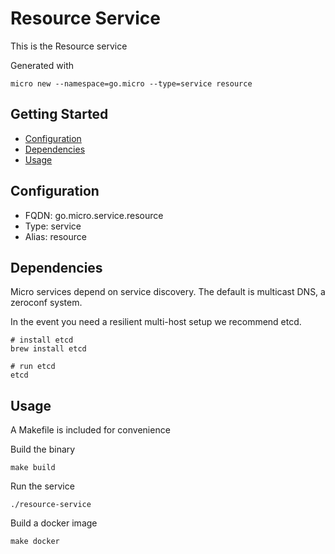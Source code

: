 # Resource Service

This is the Resource service

Generated with

```
micro new --namespace=go.micro --type=service resource
```

## Getting Started

- [Configuration](#configuration)
- [Dependencies](#dependencies)
- [Usage](#usage)

## Configuration

- FQDN: go.micro.service.resource
- Type: service
- Alias: resource

## Dependencies

Micro services depend on service discovery. The default is multicast DNS, a zeroconf system.

In the event you need a resilient multi-host setup we recommend etcd.

```
# install etcd
brew install etcd

# run etcd
etcd
```

## Usage

A Makefile is included for convenience

Build the binary

```
make build
```

Run the service
```
./resource-service
```

Build a docker image
```
make docker
```